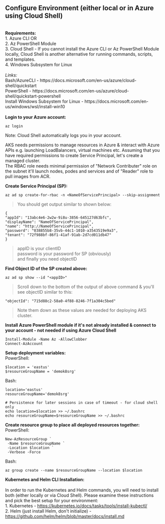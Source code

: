 ## Configure Environment (either local or in Azure using Cloud Shell)
<br>
<b>Requirements:</b>
<br>1. Azure CLI OR
<br>2. Az PowerShell Module
<br>3. Cloud Shell - If you cannot install the Azure CLI or Az PowerShell Module locally, Cloud Shell is another alternative for running commands, scripts, and templates.
<br>4. Windows Subsystem for Linux
<br><br><i>Links:</i>
<br>Bash/AzureCLI - https://docs.microsoft.com/en-us/azure/cloud-shell/quickstart
<br>PowerShell - https://docs.microsoft.com/en-us/azure/cloud-shell/quickstart-powershell
<br>Install Windows Subsystem for Linux - https://docs.microsoft.com/en-us/windows/wsl/install-win10
<br><br>
<b>Login to your Azure account:</b>

    az login
Note: Cloud Shell automatically logs you in your account.

AKS needs permissions to manage resources in Azure & interact with Azure APIs e.g. launching LoadBalancers, virtual machines etc. Assuming that you have required permissions to create Service Principal, let's create a managed cluster. \
The RBAC role needs minimal permission of "Network Contributer" role on the subnet it'll launch nodes, podes and services and of "Reader" role to pull images from ACR.

**Create Service Principal (SP):**

    az ad sp create-for-rbac -n <NameOfServicePrincipal> --skip-assignment


>You should get output similar to shown below:

    {
    "appId": "13abc4e6-2w2w-9i8u-3856-645127d63bfc",
    "displayName": "NameOfServicePrincipal",
    "name": "http://NameOfServicePrincipal",
    "password": "038855b8-35vb-44c1-1010-a3543519e9a3",
    "tenant": "72f988bf-86f1-41af-91ab-2d7cd011db47"
    }

>appID is your clientID \
password is your password for SP (obviously) \
and finally you need objectID

**Find Object ID of the SP created above:**

    az ad sp show --id "<appID>"

>Scroll down to the bottom of the output of above command & you'll see objectID similar to this:

    "objectId": "715d88c2-58a0-4f88-8246-7f1a304c5bed"

>Note them down as these values are needed for deploying AKS cluster.

**Install Azure PowerShell module if it's not already installed & connect to your account - not needed if using Azure Cloud Shell**

    Install-Module -Name Az -AllowClobber
    Connect-AzAccount

**Setup deployment variables:**\
PowerShell:

    $location = 'eastus'
    $resourceGroupName = 'demok8srg'

Bash:

    location='eastus'
    resourceGroupName='demok8srg'

    # Persistence for later sessions in case of timeout - for cloud shell only
    echo location=$location >> ~/.bashrc
    echo resourceGroupName=$resourceGroupName >> ~/.bashrc


**Create resource group to place all deployed resources together:**\
PowerShell:

    New-AzResourceGroup `
     -Name $resourceGroupName `
     -Location $location `
     -Verbose -Force

Bash:

    az group create --name $resourceGroupName --location $location

**Kubernetes and Helm CLI Installation:**
<br><br>In order to run the Kubernetes and Helm commands, you will need to install both (either locally or via Cloud Shell). Please examine these instructions and pick the best setup for your environment:
<br>1. Kubernetes -  https://kubernetes.io/docs/tasks/tools/install-kubectl/
<br>2. Helm (just install Helm, don't initialize) - https://github.com/helm/helm/blob/master/docs/install.md
